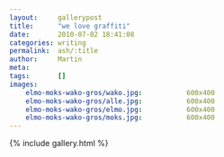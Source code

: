 ```yaml
---
layout:     gallerypost
title:      "we love graffiti"
date:       2010-07-02 18:41:08
categories: writing
permalink:  ash/:title
author:     Martin
meta:
tags:       []
images:
    elmo-moks-wako-gros/wako.jpg:           600x400
    elmo-moks-wako-gros/alle.jpg:           600x400
    elmo-moks-wako-gros/elmo.jpg:           600x400
    elmo-moks-wako-gros/moks.jpg:           600x400
---
```


{% include gallery.html %}
